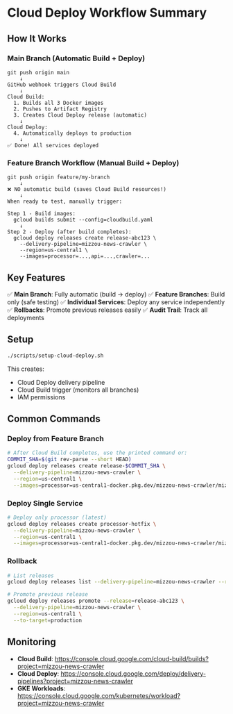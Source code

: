 # Cloud Deploy Workflow Summary

## How It Works

### Main Branch (Automatic Build + Deploy)

```
git push origin main
    ↓
GitHub webhook triggers Cloud Build
    ↓
Cloud Build:
  1. Builds all 3 Docker images
  2. Pushes to Artifact Registry
  3. Creates Cloud Deploy release (automatic)
    ↓
Cloud Deploy:
  4. Automatically deploys to production
    ↓
✅ Done! All services deployed
```

### Feature Branch Workflow (Manual Build + Deploy)

```
git push origin feature/my-branch
    ↓
❌ NO automatic build (saves Cloud Build resources!)
    ↓
When ready to test, manually trigger:

Step 1 - Build images:
  gcloud builds submit --config=cloudbuild.yaml
    ↓
Step 2 - Deploy (after build completes):
  gcloud deploy releases create release-abc123 \
    --delivery-pipeline=mizzou-news-crawler \
    --region=us-central1 \
    --images=processor=...,api=...,crawler=...
```

## Key Features

✅ **Main Branch**: Fully automatic (build → deploy)
✅ **Feature Branches**: Build only (safe testing)
✅ **Individual Services**: Deploy any service independently
✅ **Rollbacks**: Promote previous releases easily
✅ **Audit Trail**: Track all deployments

## Setup

```bash
./scripts/setup-cloud-deploy.sh
```

This creates:
- Cloud Deploy delivery pipeline
- Cloud Build trigger (monitors all branches)
- IAM permissions

## Common Commands

### Deploy from Feature Branch
```bash
# After Cloud Build completes, use the printed command or:
COMMIT_SHA=$(git rev-parse --short HEAD)
gcloud deploy releases create release-$COMMIT_SHA \
  --delivery-pipeline=mizzou-news-crawler \
  --region=us-central1 \
  --images=processor=us-central1-docker.pkg.dev/mizzou-news-crawler/mizzou-news-crawler/processor:$COMMIT_SHA,api=us-central1-docker.pkg.dev/mizzou-news-crawler/mizzou-news-crawler/api:$COMMIT_SHA,crawler=us-central1-docker.pkg.dev/mizzou-news-crawler/mizzou-news-crawler/crawler:$COMMIT_SHA
```

### Deploy Single Service
```bash
# Deploy only processor (latest)
gcloud deploy releases create processor-hotfix \
  --delivery-pipeline=mizzou-news-crawler \
  --region=us-central1 \
  --images=processor=us-central1-docker.pkg.dev/mizzou-news-crawler/mizzou-news-crawler/processor:latest
```

### Rollback
```bash
# List releases
gcloud deploy releases list --delivery-pipeline=mizzou-news-crawler --region=us-central1

# Promote previous release
gcloud deploy releases promote --release=release-abc123 \
  --delivery-pipeline=mizzou-news-crawler \
  --region=us-central1 \
  --to-target=production
```

## Monitoring

- **Cloud Build**: https://console.cloud.google.com/cloud-build/builds?project=mizzou-news-crawler
- **Cloud Deploy**: https://console.cloud.google.com/deploy/delivery-pipelines?project=mizzou-news-crawler
- **GKE Workloads**: https://console.cloud.google.com/kubernetes/workload?project=mizzou-news-crawler
